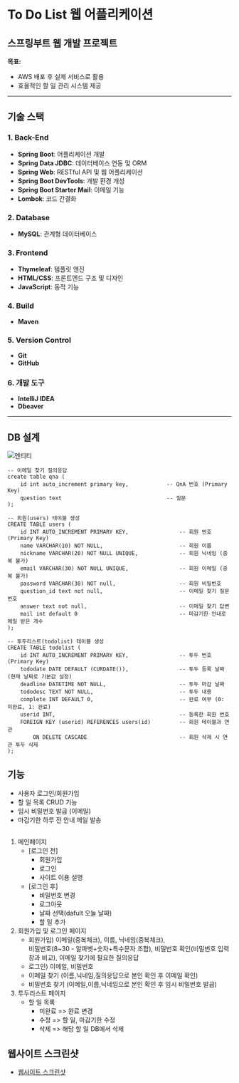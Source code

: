 # To Do List 웹 어플리케이션
## 스프링부트 웹 개발 프로젝트

**목표:**
- AWS 배포 후 실제 서비스로 활용
- 효율적인 할 일 관리 시스템 제공

---

## 기술 스택

### 1. **Back-End**
   - **Spring Boot**: 어플리케이션 개발
   - **Spring Data JDBC**: 데이터베이스 연동 및 ORM
   - **Spring Web**: RESTful API 및 웹 어플리케이션
   - **Spring Boot DevTools**: 개발 환경 개성
   - **Spring Boot Starter Mail**: 이메일 기능
   - **Lombok**: 코드 간결화

### 2. **Database**
   - **MySQL**: 관계형 데이터베이스

### 3. **Frontend**
   - **Thymeleaf**: 템플릿 엔진
   - **HTML/CSS**: 프론트엔드 구조 및 디자인
   - **JavaScript**: 동적 기능

### 4. **Build**
   - **Maven**

### 5. **Version Control**
   - **Git**
   - **GitHub**

### 6. **개발 도구**
   - **IntelliJ IDEA**
   - **Dbeaver**
<hr>

## DB 설계
![엔티티](https://img1.daumcdn.net/thumb/R1280x0/?scode=mtistory2&fname=https%3A%2F%2Fblog.kakaocdn.net%2Fdn%2FbbPcbd%2FbtsLbTtDSAi%2FVDpLjVGBJvpxgvBHFVpHok%2Fimg.png)
```
-- 이메일 찾기 질의응답
create table qna (
	id int auto_increment primary key,            -- QnA 번호 (Primary Key)
	question text                                 -- 질문
);

-- 회원(users) 테이블 생성
CREATE TABLE users (
    id INT AUTO_INCREMENT PRIMARY KEY,                -- 회원 번호 (Primary Key)
    name VARCHAR(10) NOT NULL,                        -- 회원 이름
    nickname VARCHAR(20) NOT NULL UNIQUE,             -- 회원 닉네임 (중복 불가)
    email VARCHAR(30) NOT NULL UNIQUE,                -- 회원 이메일 (중복 불가)
    password VARCHAR(30) NOT null,                    -- 회원 비밀번호
    question_id text not null,                        -- 이메일 찾기 질문 번호
    answer text not null,                             -- 이메일 찾기 답변
    mail int default 0                                -- 마감기한 안내로 메일 받은 개수 
);

-- 투두리스트(todolist) 테이블 생성
CREATE TABLE todolist (
    id INT AUTO_INCREMENT PRIMARY KEY,                -- 투두 번호 (Primary Key)
    tododate DATE DEFAULT (CURDATE()),                -- 투두 등록 날짜 (현재 날짜로 기본값 설정)
    deadline DATETIME NOT NULL,                       -- 투두 마감 날짜
    tododesc TEXT NOT NULL,                           -- 투두 내용
    complete INT DEFAULT 0,                           -- 완료 여부 (0: 미완료, 1: 완료)
    userid INT,                                       -- 등록한 회원 번호
    FOREIGN KEY (userid) REFERENCES users(id)         -- 회원 테이블과 연관
        ON DELETE CASCADE                             -- 회원 삭제 시 연관 투두 삭제
);

```

## 기능
- 사용자 로그인/회원가입
- 할 일 목록 CRUD 기능
- 임시 비밀번호 발급 (이메일)
- 마감기한 하루 전 안내 메일 발송


## 
1. 메인페이지
   - [로그인 전]
     - 회원가입
     - 로그인
     - 사이트 이용 설명
   - [로그인 후]
     - 비밀번호 변경
     - 로그아웃
     - 날짜 선택(dafult 오늘 날짜)
     - 할 일 추가
2. 회원가입 및 로그인 페이지
   - 회원가입) 이메일(중복체크), 이름, 닉네임(중복체크),<br>
     비밀번호(8~30 - 알파벳+숫자+특수문자 조합), 비밀번호 확인(비밀번호 입력창과 비교), 이메일 찾기에 필요한 질의응답
   - 로그인) 이메일, 비밀번호
   - 이메일 찾기 (이름,닉네임,질의응답으로 본인 확인 후 이메일 확인)
   - 비밀번호 찾기 (이메일,이름,닉네임으로 본인 확인 후 임시 비밀번호 발급)
3. 투두리스트 페이지
   - 할 일 목록
     - 미완료 => 완료 변경
     - 수정 => 할 일, 마감기한 수정
     - 삭제 => 해당 할 일 DB에서 삭제




## 웹사이트 스크린샷
- [웹사이트 스크린샷](https://khr316.tistory.com/entry/개인-ToDoList-웹-사이트-개발)



